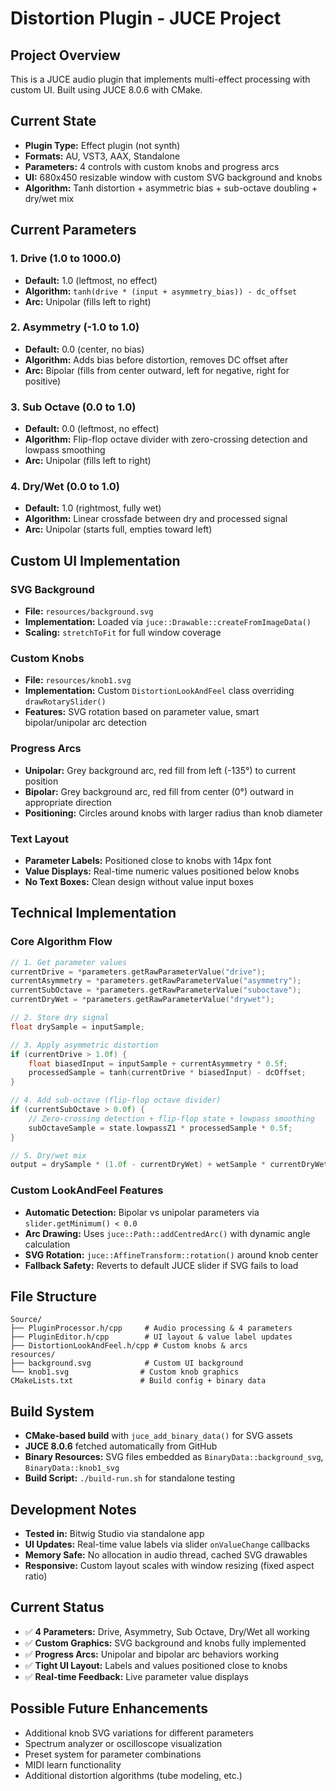 # Distortion Plugin - JUCE Project

## Project Overview
This is a JUCE audio plugin that implements multi-effect processing with custom UI. Built using JUCE 8.0.6 with CMake.

## Current State
- **Plugin Type:** Effect plugin (not synth)
- **Formats:** AU, VST3, AAX, Standalone
- **Parameters:** 4 controls with custom knobs and progress arcs
- **UI:** 680x450 resizable window with custom SVG background and knobs
- **Algorithm:** Tanh distortion + asymmetric bias + sub-octave doubling + dry/wet mix

## Current Parameters

### 1. Drive (1.0 to 1000.0)
- **Default:** 1.0 (leftmost, no effect)
- **Algorithm:** `tanh(drive * (input + asymmetry_bias)) - dc_offset`
- **Arc:** Unipolar (fills left to right)

### 2. Asymmetry (-1.0 to 1.0)
- **Default:** 0.0 (center, no bias)
- **Algorithm:** Adds bias before distortion, removes DC offset after
- **Arc:** Bipolar (fills from center outward, left for negative, right for positive)

### 3. Sub Octave (0.0 to 1.0)
- **Default:** 0.0 (leftmost, no effect)
- **Algorithm:** Flip-flop octave divider with zero-crossing detection and lowpass smoothing
- **Arc:** Unipolar (fills left to right)

### 4. Dry/Wet (0.0 to 1.0)
- **Default:** 1.0 (rightmost, fully wet)
- **Algorithm:** Linear crossfade between dry and processed signal
- **Arc:** Unipolar (starts full, empties toward left)

## Custom UI Implementation

### SVG Background
- **File:** `resources/background.svg`
- **Implementation:** Loaded via `juce::Drawable::createFromImageData()`
- **Scaling:** `stretchToFit` for full window coverage

### Custom Knobs
- **File:** `resources/knob1.svg`
- **Implementation:** Custom `DistortionLookAndFeel` class overriding `drawRotarySlider()`
- **Features:** SVG rotation based on parameter value, smart bipolar/unipolar arc detection

### Progress Arcs
- **Unipolar:** Grey background arc, red fill from left (-135°) to current position
- **Bipolar:** Grey background arc, red fill from center (0°) outward in appropriate direction
- **Positioning:** Circles around knobs with larger radius than knob diameter

### Text Layout
- **Parameter Labels:** Positioned close to knobs with 14px font
- **Value Displays:** Real-time numeric values positioned below knobs
- **No Text Boxes:** Clean design without value input boxes

## Technical Implementation

### Core Algorithm Flow
```cpp
// 1. Get parameter values
currentDrive = *parameters.getRawParameterValue("drive");
currentAsymmetry = *parameters.getRawParameterValue("asymmetry");
currentSubOctave = *parameters.getRawParameterValue("suboctave");
currentDryWet = *parameters.getRawParameterValue("drywet");

// 2. Store dry signal
float drySample = inputSample;

// 3. Apply asymmetric distortion
if (currentDrive > 1.0f) {
    float biasedInput = inputSample + currentAsymmetry * 0.5f;
    processedSample = tanh(currentDrive * biasedInput) - dcOffset;
}

// 4. Add sub-octave (flip-flop octave divider)
if (currentSubOctave > 0.0f) {
    // Zero-crossing detection + flip-flop state + lowpass smoothing
    subOctaveSample = state.lowpassZ1 * processedSample * 0.5f;
}

// 5. Dry/wet mix
output = drySample * (1.0f - currentDryWet) + wetSample * currentDryWet;
```

### Custom LookAndFeel Features
- **Automatic Detection:** Bipolar vs unipolar parameters via `slider.getMinimum() < 0.0`
- **Arc Drawing:** Uses `juce::Path::addCentredArc()` with dynamic angle calculation
- **SVG Rotation:** `juce::AffineTransform::rotation()` around knob center
- **Fallback Safety:** Reverts to default JUCE slider if SVG fails to load

## File Structure
```
Source/
├── PluginProcessor.h/cpp     # Audio processing & 4 parameters
├── PluginEditor.h/cpp        # UI layout & value label updates
├── DistortionLookAndFeel.h/cpp # Custom knobs & arcs
resources/
├── background.svg            # Custom UI background
└── knob1.svg                # Custom knob graphics
CMakeLists.txt               # Build config + binary data
```

## Build System
- **CMake-based build** with `juce_add_binary_data()` for SVG assets
- **JUCE 8.0.6** fetched automatically from GitHub
- **Binary Resources:** SVG files embedded as `BinaryData::background_svg`, `BinaryData::knob1_svg`
- **Build Script:** `./build-run.sh` for standalone testing

## Development Notes
- **Tested in:** Bitwig Studio via standalone app
- **UI Updates:** Real-time value labels via slider `onValueChange` callbacks
- **Memory Safe:** No allocation in audio thread, cached SVG drawables
- **Responsive:** Custom layout scales with window resizing (fixed aspect ratio)

## Current Status
- ✅ **4 Parameters:** Drive, Asymmetry, Sub Octave, Dry/Wet all working
- ✅ **Custom Graphics:** SVG background and knobs fully implemented
- ✅ **Progress Arcs:** Unipolar and bipolar arc behaviors working
- ✅ **Tight UI Layout:** Labels and values positioned close to knobs
- ✅ **Real-time Feedback:** Live parameter value displays

## Possible Future Enhancements
- Additional knob SVG variations for different parameters
- Spectrum analyzer or oscilloscope visualization
- Preset system for parameter combinations
- MIDI learn functionality
- Additional distortion algorithms (tube modeling, etc.)